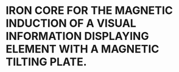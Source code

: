 # IRON CORE FOR THE MAGNETIC INDUCTION OF A VISUAL INFORMATION DISPLAYING ELEMENT WITH A MAGNETIC TILTING PLATE.